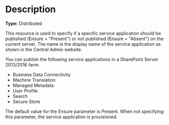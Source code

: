 # Description

**Type:** Distributed

This resource is used to specify if a specific service application should be
published (Ensure = "Present") or not published (Ensure = "Absent") on the
current server. The name is the display name of the service application as
shown in the Central Admin website.

You can publish the following service applications in a SharePoint Server
2013/2016 farm:

* Business Data Connectivity
* Machine Translation
* Managed Metadata
* User Profile
* Search
* Secure Store

The default value for the Ensure parameter is Present. When not specifying this
parameter, the service application is provisioned.
